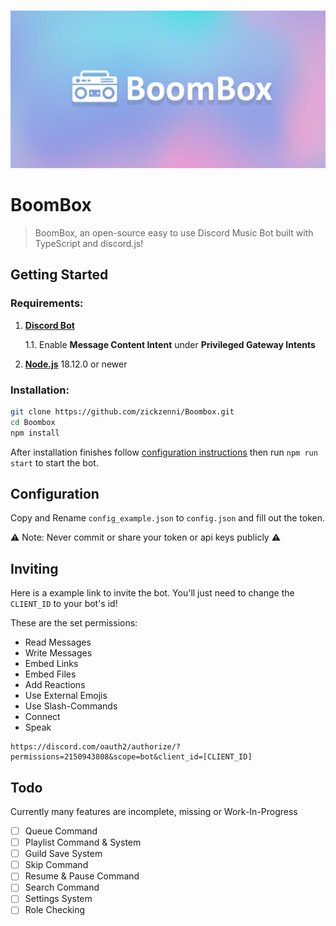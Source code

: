 <div align="center">
<br/>
<p>
<img src="https://raw.githubusercontent.com/ZickZenni/Boombox/main/assets/Banner.png" width="720" alt="boombox" />
</p>

</div>

# BoomBox

> BoomBox, an open-source easy to use Discord Music Bot built with TypeScript and discord.js!

## Getting Started

### Requirements:

1. **[Discord Bot](https://discordjs.guide/preparations/setting-up-a-bot-application.html#creating-your-bot)**

    1.1. Enable **Message Content Intent** under **Privileged Gateway Intents**

2. **[Node.js](https://nodejs.org/en)** 18.12.0 or newer

### Installation:

```sh
git clone https://github.com/zickzenni/Boombox.git
cd Boombox
npm install
```

After installation finishes follow [configuration instructions](#Configuration) then run `npm run start` to start the bot.

## Configuration

Copy and Rename `config_example.json` to `config.json` and fill out the token.

⚠️ Note: Never commit or share your token or api keys publicly ⚠️

## Inviting

Here is a example link to invite the bot. You'll just need to change the `CLIENT_ID` to your bot's id!

These are the set permissions:

-   Read Messages
-   Write Messages
-   Embed Links
-   Embed Files
-   Add Reactions
-   Use External Emojis
-   Use Slash-Commands
-   Connect
-   Speak

```
https://discord.com/oauth2/authorize/?permissions=2150943808&scope=bot&client_id=[CLIENT_ID]
```

## Todo

Currently many features are incomplete, missing or Work-In-Progress

-   [ ] Queue Command
-   [ ] Playlist Command & System
-   [ ] Guild Save System
-   [ ] Skip Command
-   [ ] Resume & Pause Command
-   [ ] Search Command
-   [ ] Settings System
-   [ ] Role Checking
